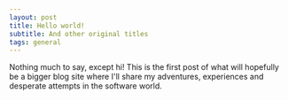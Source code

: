 ```yaml
---
layout: post
title: Hello world!
subtitle: And other original titles
tags: general
---
```


Nothing much to say, except hi! This is the first post of what will hopefully be a bigger blog site where I'll share my adventures, experiences and desperate attempts in the software world.
